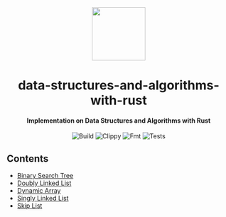 <div>
  <div align="center" style="display: block; text-align: center;">
    <img
      src="https://camo.githubusercontent.com/734a3468bce992fbc3b729562d41c92f4912c99a/68747470733a2f2f7777772e727573742d6c616e672e6f72672f7374617469632f696d616765732f727573742d6c6f676f2d626c6b2e737667"
      height="120"
      width="120"
    />
  </div>
  <h1 align="center">data-structures-and-algorithms-with-rust</h1>
  <h4 align="center">
    Implementation on Data Structures and Algorithms with Rust
  </h4>
</div>

<div align="center">

  ![Build](https://github.com/EstebanBorai/data-structures-and-algorithms-with-rust/workflows/build/badge.svg)
  ![Clippy](https://github.com/EstebanBorai/data-structures-and-algorithms-with-rust/workflows/clippy/badge.svg)
  ![Fmt](https://github.com/EstebanBorai/data-structures-and-algorithms-with-rust/workflows/fmt/badge.svg)
  ![Tests](https://github.com/EstebanBorai/data-structures-and-algorithms-with-rust/workflows/test/badge.svg)

</div>

## Contents

- [Binary Search Tree](./src/binary_search_tree.rs)
- [Doubly Linked List](./src/doubly_linked_list.rs)
- [Dynamic Array](./src/dynamic_array.rs)
- [Singly Linked List](./src/singly_linked_list.rs)
- [Skip List](./src/skip_list.rs)
